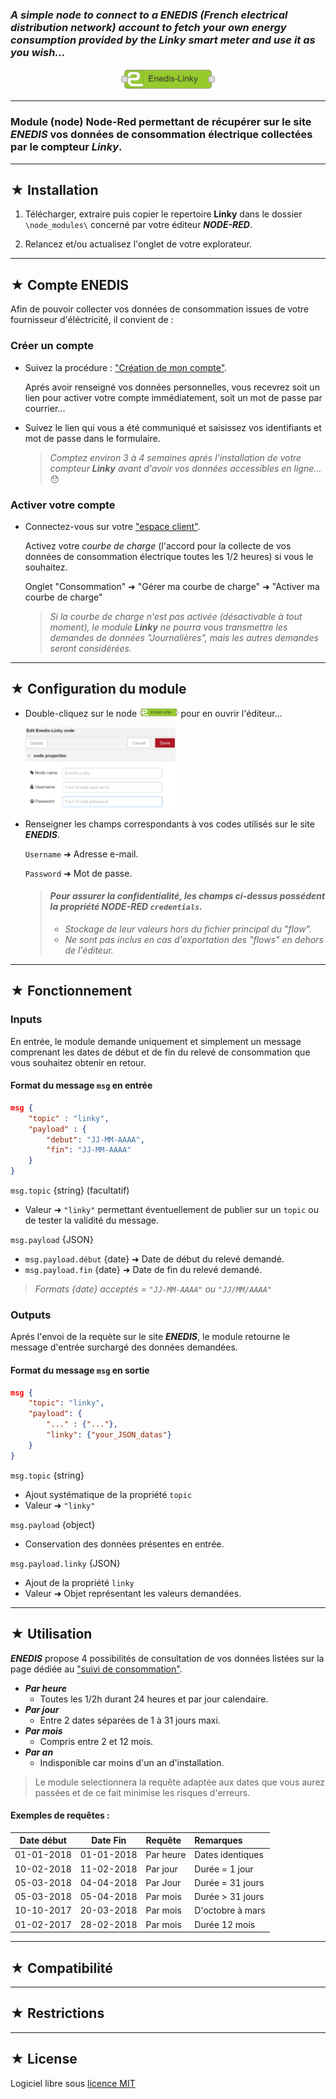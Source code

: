 ### _A simple node to connect to a **ENEDIS** (French electrical distribution network) account to fetch your own energy consumption provided by the Linky smart meter and use it as you wish..._

<p align="center"><img src="./docs/images/linkynode.PNG" width="30%" height="30%"/></p>

***
### Module (node) Node-Red permettant de récupérer sur le site **_ENEDIS_** vos données de consommation électrique collectées par le compteur **_Linky_**.

***

## ★ Installation

1. Télécharger, extraire puis copier le repertoire **Linky** dans le dossier `\node_modules\` concerné par votre éditeur **_NODE-RED_**.

3. Relancez et/ou actualisez l'onglet de votre explorateur.

***

## ★ Compte ENEDIS

Afin de pouvoir collecter vos données de consommation issues de votre fournisseur d'éléctricité, il convient de :

### Créer un compte

- Suivez la procédure : ["Création de mon compte"](https://espace-client-particuliers.enedis.fr/web/espace-particuliers/creation-de-compte).

    Aprés avoir renseigné vos données personnelles, vous recevrez soit un lien pour activer votre compte immédiatement, soit un mot de passe par courrier...

- Suivez le lien qui vous a été communiqué et saisissez vos identifiants et mot de passe dans le formulaire.

    >_Comptez environ 3 à 4 semaines aprés l'installation de votre compteur **_Linky_** avant d'avoir vos données accessibles en ligne..._ :hushed:

### Activer votre compte

- Connectez-vous sur votre ["espace client"](https://espace-client-particuliers.enedis.fr/group/espace-particuliers/).

    Activez votre _*courbe de charge*_ (l'accord pour la collecte de vos données de consommation électrique toutes les 1/2 heures) si vous le souhaitez.

    Onglet "Consommation" ➜ "Gérer ma courbe de charge" ➜ "Activer ma courbe de charge" 

    >_Si la courbe de charge n'est pas activée (désactivable à tout moment), le module _**Linky**_ ne pourra vous transmettre les demandes de données "Journalières", mais les autres demandes seront considérées._

***

## ★ Configuration du module 

- Double-cliquez sur le node <img src="./docs/images/linkynode.PNG" width="13%" height="13%"/> pour en ouvrir l'éditeur...

    <img src="./docs/images/editlinkynode.PNG" width="50%" height="50%"/>

- Renseigner les champs correspondants à vos codes utilisés sur le site **_ENEDIS_**.

    <code>Username</code> ➜ Adresse e-mail.
    
    <code>Password</code> ➜ Mot de passe.

    >#### _Pour assurer la confidentialité, les champs ci-dessus possédent la propriété NODE-RED `credentials`._
    >- _Stockage de leur valeurs hors du fichier principal du "flow"._
    >- _Ne sont pas inclus en cas d'exportation des "flows" en dehors de l'éditeur._

***

## ★ Fonctionnement

### Inputs

En entrée, le module demande uniquement et simplement un message comprenant les dates de début et de fin du relevé de consommation que vous souhaitez obtenir en retour.

#### Format du message `msg` en entrée

``` json
msg {
    "topic" : "linky",
    "payload" : {
        "debut": "JJ-MM-AAAA",
        "fin": "JJ-MM-AAAA"
    }
}
```

`msg.topic` {string} (facultatif)

- Valeur ➜ `"linky"` permettant éventuellement de publier sur un `topic` ou de tester la validité du message.

`msg.payload` {JSON}

- `msg.payload.début` {date} ➜ Date de début du relevé demandé.
- `msg.payload.fin` {date} ➜ Date de fin du relevé demandé.

>_Formats {date} acceptés = `"JJ-MM-AAAA"` ou `"JJ/MM/AAAA"`_

### Outputs

Aprés l'envoi de la requète sur le site **_ENEDIS_**, le module retourne le message d'entrée surchargé des données demandées.

#### Format du message `msg` en sortie

``` json
msg {
    "topic": "linky",
    "payload": {
        "..." : {"..."},
        "linky": {"your_JSON_datas"}
    }
}
```
`msg.topic` {string}

- Ajout systématique de la propriété `topic` 
- Valeur ➜ `"linky"`

`msg.payload` {object}
- Conservation des données présentes en entrée.

`msg.payload.linky` {JSON}
- Ajout de la propriété `linky`
- Valeur ➜ Objet représentant les valeurs demandées.

***

## ★ Utilisation

_**ENEDIS**_ propose 4 possibilités de consultation de vos données listées sur la page dédiée au ["suivi de consommation"](https://espace-client-particuliers.enedis.fr/group/espace-particuliers/suivi-de-consommation).

- _**Par heure**_
    - Toutes les 1/2h durant 24 heures et par jour calendaire.
- _**Par jour**_
    - Entre 2 dates séparées de 1 à 31 jours maxi.
- _**Par mois**_
    - Compris entre 2 et 12 mois.
- _**Par an**_
    - Indisponible car moins d'un an d'installation.

>Le module selectionnera la requête adaptée aux dates que vous aurez passées et de ce fait minimise les risques d'erreurs. 

#### Exemples de requêtes :

| Date début | Date Fin   | Requête  | Remarques        |
|:----------:|:----------:|:---------|:-----------------|
| 01-01-2018 | 01-01-2018 | Par heure| Dates identiques |
| 10-02-2018 | 11-02-2018 | Par jour | Durée = 1 jour   |
| 05-03-2018 | 04-04-2018 | Par Jour | Durée = 31 jours |
| 05-03-2018 | 05-04-2018 | Par mois | Durée > 31 jours |
| 10-10-2017 | 20-03-2018 | Par mois | D'octobre à mars |
| 01-02-2017 | 28-02-2018 | Par mois | Durée 12 mois    |

***

## ★ Compatibilité

***

## ★ Restrictions

***

## ★ License

Logiciel libre sous [licence MIT](https://github.com/PhilBri/SARAH-V5-Livebox/blob/master/LICENSE)
